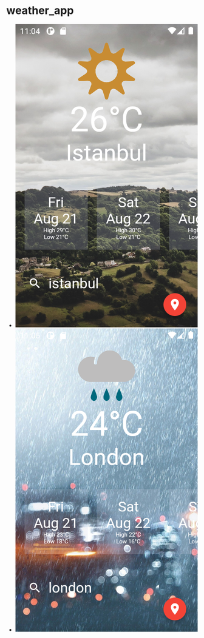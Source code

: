 # weather_app

<ul>
    <li><img src="weatherr/ss/Screenshot_1597910641.png"></li>
    <li><img src="weatherr/ss/Screenshot_1597910710.png"></li>
</ul>
